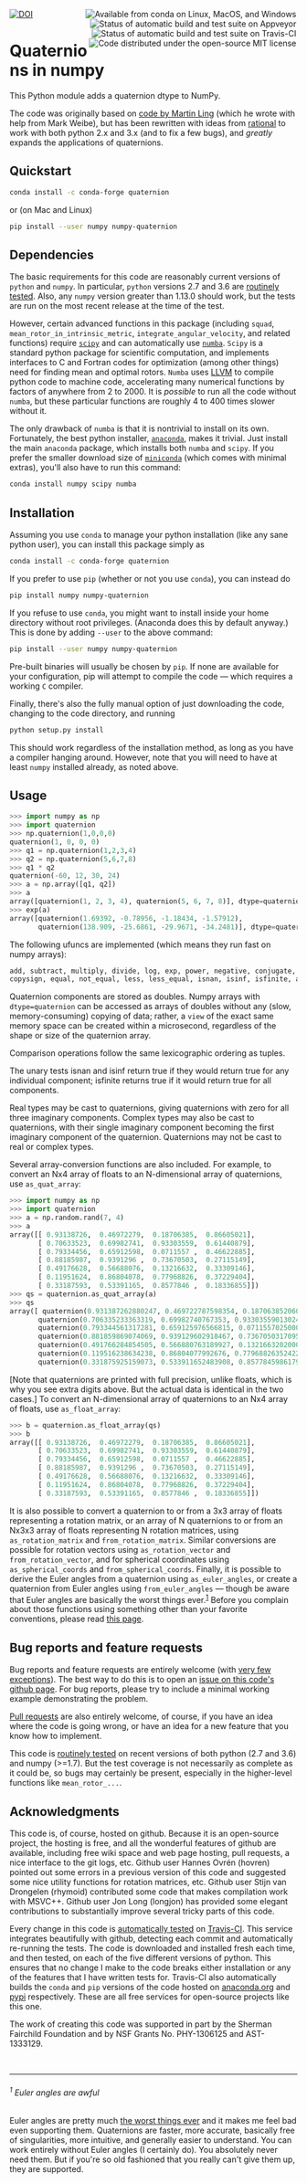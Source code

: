 <a href="https://zenodo.org/badge/latestdoi/27896013"><img src="https://zenodo.org/badge/27896013.svg" alt="DOI"></a>
<a href="https://anaconda.org/conda-forge/quaternion"><img align="right" style="margin: 0px 2px" alt="Available from conda on Linux, MacOS, and Windows" src="https://img.shields.io/conda/pn/conda-forge/quaternion.svg"></a>
<a href="https://ci.appveyor.com/project/moble/quaternion"><img align="right" style="margin: 0px 2px" alt="Status of automatic build and test suite on Appveyor" src="https://ci.appveyor.com/api/projects/status/gp53k0vn7c9nmk29?svg=true"></a>
<a href="https://travis-ci.org/moble/quaternion"><img align="right" style="margin: 0px 2px" alt="Status of automatic build and test suite on Travis-CI" src="https://travis-ci.org/moble/quaternion.svg?branch=master"></a>
 <a href="https://github.com/moble/quaternion/blob/master/LICENSE"><img align="right" style="margin: 0px 2px" alt="Code distributed under the open-source MIT license" src="http://moble.github.io/spherical_functions/images/MITLicenseBadge.svg"></a>

# Quaternions in numpy

This Python module adds a quaternion dtype to NumPy.

The code was originally based on [code by Martin
Ling](https://github.com/martinling/numpy_quaternion) (which he wrote
with help from Mark Weibe), but has been rewritten with ideas from
[rational](https://github.com/numpy/numpy-dtypes/tree/master/npytypes/rational)
to work with both python 2.x and 3.x (and to fix a few bugs), and
*greatly* expands the applications of quaternions.

## Quickstart

```sh
conda install -c conda-forge quaternion
```

or (on Mac and Linux)

```sh
pip install --user numpy numpy-quaternion
```


## Dependencies

The basic requirements for this code are reasonably current versions
of `python` and `numpy`.  In particular, `python` versions 2.7 and 3.6
are [routinely tested](https://travis-ci.org/moble/quaternion).  Also,
any `numpy` version greater than 1.13.0 should work, but the tests are
run on the most recent release at the time of the test.

However, certain advanced functions in this package (including
`squad`, `mean_rotor_in_intrinsic_metric`,
`integrate_angular_velocity`, and related functions) require
[`scipy`](http://scipy.org/) and can automatically use
[`numba`](http://numba.pydata.org/).  `Scipy` is a standard python
package for scientific computation, and implements interfaces to C and
Fortran codes for optimization (among other things) need for finding
mean and optimal rotors.  `Numba` uses [LLVM](http://llvm.org/) to
compile python code to machine code, accelerating many numerical
functions by factors of anywhere from 2 to 2000.  It is *possible* to
run all the code without `numba`, but these particular functions are
roughly 4 to 400 times slower without it.

The only drawback of `numba` is that it is nontrivial to install on
its own.  Fortunately, the best python installer,
[`anaconda`](http://continuum.io/downloads), makes it trivial.  Just
install the main `anaconda` package, which installs both `numba` and
`scipy`.  If you prefer the smaller download size of
[`miniconda`](http://conda.pydata.org/miniconda.html) (which comes
with minimal extras), you'll also have to run this command:

```sh
conda install numpy scipy numba
```


## Installation

Assuming you use `conda` to manage your python installation (like any
sane python user), you can install this package simply as

```sh
conda install -c conda-forge quaternion
```

If you prefer to use `pip` (whether or not you use `conda`), you can
instead do

```sh
pip install numpy numpy-quaternion
```

If you refuse to use `conda`, you might want to install inside your
home directory without root privileges.  (Anaconda does this by
default anyway.)  This is done by adding `--user` to the above
command:

```sh
pip install --user numpy numpy-quaternion
```

Pre-built binaries will usually be chosen by `pip`.  If none are
available for your configuration, pip will attempt to compile the code
— which requires a working `C` compiler.

Finally, there's also the fully manual option of just downloading the
code, changing to the code directory, and running

```sh
python setup.py install
```

This should work regardless of the installation method, as long as you
have a compiler hanging around.  However, note that you will need to
have at least `numpy` installed already, as noted above.


## Usage

```python
>>> import numpy as np
>>> import quaternion
>>> np.quaternion(1,0,0,0)
quaternion(1, 0, 0, 0)
>>> q1 = np.quaternion(1,2,3,4)
>>> q2 = np.quaternion(5,6,7,8)
>>> q1 * q2
quaternion(-60, 12, 30, 24)
>>> a = np.array([q1, q2])
>>> a
array([quaternion(1, 2, 3, 4), quaternion(5, 6, 7, 8)], dtype=quaternion)
>>> exp(a)
array([quaternion(1.69392, -0.78956, -1.18434, -1.57912),
       quaternion(138.909, -25.6861, -29.9671, -34.2481)], dtype=quaternion)
```

The following ufuncs are implemented (which means they run fast on
numpy arrays):

```python
add, subtract, multiply, divide, log, exp, power, negative, conjugate,
copysign, equal, not_equal, less, less_equal, isnan, isinf, isfinite, absolute
```

Quaternion components are stored as doubles.  Numpy arrays with
`dtype=quaternion` can be accessed as arrays of doubles without any
(slow, memory-consuming) copying of data; rather, a `view` of the
exact same memory space can be created within a microsecond,
regardless of the shape or size of the quaternion array.

Comparison operations follow the same lexicographic ordering as
tuples.

The unary tests isnan and isinf return true if they would return true
for any individual component; isfinite returns true if it would return
true for all components.

Real types may be cast to quaternions, giving quaternions with zero
for all three imaginary components. Complex types may also be cast to
quaternions, with their single imaginary component becoming the first
imaginary component of the quaternion. Quaternions may not be cast to
real or complex types.

Several array-conversion functions are also included.  For example, to
convert an Nx4 array of floats to an N-dimensional array of
quaternions, use `as_quat_array`:
```python
>>> import numpy as np
>>> import quaternion
>>> a = np.random.rand(7, 4)
>>> a
array([[ 0.93138726,  0.46972279,  0.18706385,  0.86605021],
       [ 0.70633523,  0.69982741,  0.93303559,  0.61440879],
       [ 0.79334456,  0.65912598,  0.0711557 ,  0.46622885],
       [ 0.88185987,  0.9391296 ,  0.73670503,  0.27115149],
       [ 0.49176628,  0.56688076,  0.13216632,  0.33309146],
       [ 0.11951624,  0.86804078,  0.77968826,  0.37229404],
       [ 0.33187593,  0.53391165,  0.8577846 ,  0.18336855]])
>>> qs = quaternion.as_quat_array(a)
>>> qs
array([ quaternion(0.931387262880247, 0.469722787598354, 0.187063852060487, 0.866050210100621),
       quaternion(0.706335233363319, 0.69982740767353, 0.933035590130247, 0.614408786768725),
       quaternion(0.793344561317281, 0.659125976566815, 0.0711557025000925, 0.466228847713644),
       quaternion(0.881859869074069, 0.939129602918467, 0.736705031709562, 0.271151494174001),
       quaternion(0.491766284854505, 0.566880763189927, 0.132166320200012, 0.333091463422536),
       quaternion(0.119516238634238, 0.86804077992676, 0.779688263524229, 0.372294043850009),
       quaternion(0.331875925159073, 0.533911652483908, 0.857784598617977, 0.183368547490701)], dtype=quaternion)
```
[Note that quaternions are printed with full precision, unlike floats,
which is why you see extra digits above.  But the actual data is
identical in the two cases.]  To convert an N-dimensional array of
quaternions to an Nx4 array of floats, use `as_float_array`:
```python
>>> b = quaternion.as_float_array(qs)
>>> b
array([[ 0.93138726,  0.46972279,  0.18706385,  0.86605021],
       [ 0.70633523,  0.69982741,  0.93303559,  0.61440879],
       [ 0.79334456,  0.65912598,  0.0711557 ,  0.46622885],
       [ 0.88185987,  0.9391296 ,  0.73670503,  0.27115149],
       [ 0.49176628,  0.56688076,  0.13216632,  0.33309146],
       [ 0.11951624,  0.86804078,  0.77968826,  0.37229404],
       [ 0.33187593,  0.53391165,  0.8577846 ,  0.18336855]])
```

It is also possible to convert a quaternion to or from a 3x3 array of
floats representing a rotation matrix, or an array of N quaternions to
or from an Nx3x3 array of floats representing N rotation matrices,
using `as_rotation_matrix` and `from_rotation_matrix`.  Similar
conversions are possible for rotation vectors using
`as_rotation_vector` and `from_rotation_vector`, and for spherical
coordinates using `as_spherical_coords` and `from_spherical_coords`.
Finally, it is possible to derive the Euler angles from a quaternion
using `as_euler_angles`, or create a quaternion from Euler angles
using `from_euler_angles` — though be aware that Euler angles are
basically the worst things
ever.<sup>[1](#1-euler-angles-are-awful)</sup> Before you complain
about those functions using something other than your favorite
conventions, please read [this
page](https://github.com/moble/quaternion/wiki/Euler-angles-are-horrible).


## Bug reports and feature requests

Bug reports and feature requests are entirely welcome (with [very few
exceptions](https://github.com/moble/quaternion/wiki/Euler-angles-are-horrible#opening-issues-and-pull-requests)).
The best way to do this is to open an [issue on this code's github
page](https://github.com/moble/quaternion/issues).  For bug reports,
please try to include a minimal working example demonstrating the
problem.

[Pull requests](https://help.github.com/articles/using-pull-requests/)
are also entirely welcome, of course, if you have an idea where the
code is going wrong, or have an idea for a new feature that you know
how to implement.

This code is [routinely
tested](https://travis-ci.org/moble/quaternion) on recent versions of
both python (2.7 and 3.6) and numpy (>=1.7).  But the test coverage is
not necessarily as complete as it could be, so bugs may certainly be
present, especially in the higher-level functions like
`mean_rotor_...`.


## Acknowledgments

This code is, of course, hosted on github.  Because it is an
open-source project, the hosting is free, and all the wonderful
features of github are available, including free wiki space and web
page hosting, pull requests, a nice interface to the git logs, etc.
Github user Hannes Ovrén (hovren) pointed out some errors in a
previous version of this code and suggested some nice utility
functions for rotation matrices, etc.  Github user Stijn van Drongelen
(rhymoid) contributed some code that makes compilation work with
MSVC++.  Github user Jon Long (longjon) has provided some elegant
contributions to substantially improve several tricky parts of this
code.

Every change in this code is [automatically
tested](https://travis-ci.org/moble/quaternion) on
[Travis-CI](https://travis-ci.org/).  This service integrates
beautifully with github, detecting each commit and automatically
re-running the tests.  The code is downloaded and installed fresh each
time, and then tested, on each of the five different versions of
python.  This ensures that no change I make to the code breaks either
installation or any of the features that I have written tests for.
Travis-CI also automatically builds the `conda` and `pip` versions of
the code hosted on
[anaconda.org](https://anaconda.org/moble/quaternion) and
[pypi](https://pypi.python.org/pypi/numpy-quaternion) respectively.
These are all free services for open-source projects like this one.

The work of creating this code was supported in part by the Sherman
Fairchild Foundation and by NSF Grants No. PHY-1306125 and
AST-1333129.




<br/>

---

###### <sup>1</sup> Euler angles are awful

Euler angles are pretty much [the worst things
ever](http://moble.github.io/spherical_functions/#euler-angles) and it
makes me feel bad even supporting them.  Quaternions are faster, more
accurate, basically free of singularities, more intuitive, and
generally easier to understand.  You can work entirely without Euler
angles (I certainly do).  You absolutely never need them.  But if
you're so old fashioned that you really can't give them up, they are
supported.
